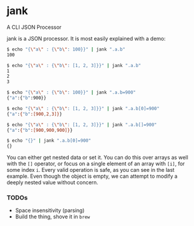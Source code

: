 # jank
A CLI JSON Processor

jank is a JSON processor. It is most easily explained with a demo:

```bash
$ echo "{\"a\" : {\"b\": 100}}" | jank ".a.b"
100

$ echo "{\"a\" : {\"b\": [1, 2, 3]}}" | jank ".a.b"
1
2
3

$ echo "{\"a\" : {\"b\": 100}}" | jank ".a.b=900"
{"a":{"b":900}}

$ echo "{\"a\" : {\"b\": [1, 2, 3]}}" | jank ".a.b[0]=900"
{"a":{"b":[900,2,3]}}

$ echo "{\"a\" : {\"b\": [1, 2, 3]}}" | jank ".a.b[]=900"
{"a":{"b":[900,900,900]}}

$ echo "{}" | jank ".a.b[0]=900"
{}
```

You can either get nested data or set it. You can do this over arrays as well with the `[]` operator, or focus on a single element of an array with `[i]`, for some index `i`. Every valid operation is safe, as you can see in the last example. Even though the object is empty, we can attempt to modify a deeply nested value without concern.

### TODOs

- Space insensitivity (parsing)
- Build the thing, shove it in `brew`
